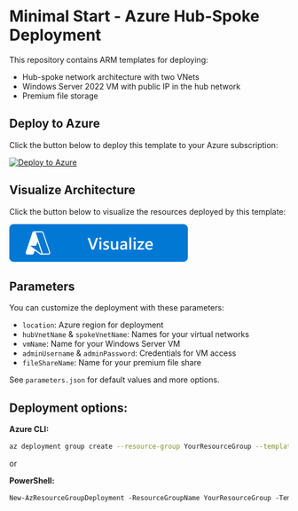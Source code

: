 # Minimal Start - Azure Hub-Spoke Deployment

This repository contains ARM templates for deploying:
- Hub-spoke network architecture with two VNets
- Windows Server 2022 VM with public IP in the hub network
- Premium file storage

## Deploy to Azure

Click the button below to deploy this template to your Azure subscription:

[![Deploy to Azure](https://aka.ms/deploytoazurebutton)](https://portal.azure.com/#create/Microsoft.Template/uri/https%3A%2F%2Fraw.githubusercontent.com%2Fingrammicrocloudde%2Fminimal-start%2Frefs%2Fheads%2Fmain%2Fdeploy.json%0A)

## Visualize Architecture

Click the button below to visualize the resources deployed by this template:

[![Visualize](https://raw.githubusercontent.com/Azure/azure-quickstart-templates/master/1-CONTRIBUTION-GUIDE/images/visualizebutton.svg?sanitize=true)](http://armviz.io/#/?load=https%3A%2F%2Fhttps%3A%2F%2Fraw.githubusercontent.com%2Fingrammicrocloudde%2Fminimal-start%2Frefs%2Fheads%2Fmain%2Fdeploy.json%0A)

## Parameters

You can customize the deployment with these parameters:
- `location`: Azure region for deployment
- `hubVnetName` & `spokeVnetName`: Names for your virtual networks
- `vmName`: Name for your Windows Server VM
- `adminUsername` & `adminPassword`: Credentials for VM access
- `fileShareName`: Name for your premium file share

See `parameters.json` for default values and more options.


## Deployment options: 

**Azure CLI:**
```sh
az deployment group create --resource-group YourResourceGroup --template-file deploy.json --parameters parameters.json
```
or

**PowerShell:**
```ps
New-AzResourceGroupDeployment -ResourceGroupName YourResourceGroup -TemplateFile deploy.json -TemplateParameterFile parameters.json
```
